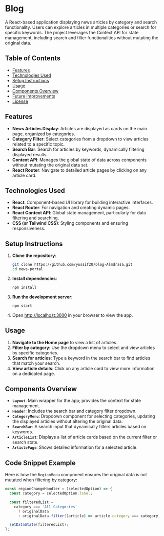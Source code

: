 # Blog

A React-based application displaying news articles by category and search functionality. Users can explore articles in multiple categories or search for specific keywords. The project leverages the Context API for state management, including search and filter functionalities without mutating the original data.

## Table of Contents

- [Features](#features)
- [Technologies Used](#technologies-used)
- [Setup Instructions](#setup-instructions)
- [Usage](#usage)
- [Components Overview](#components-overview)
- [Future Improvements](#future-improvements)
- [License](#license)

## Features

- **News Articles Display**: Articles are displayed as cards on the main page, organized by categories.
- **Category Filter**: Select categories from a dropdown to view articles related to a specific topic.
- **Search Bar**: Search for articles by keywords, dynamically filtering displayed results.
- **Context API**: Manages the global state of data across components without mutating the original data set.
- **React Router**: Navigate to detailed article pages by clicking on any article card.

## Technologies Used

- **React**: Component-based UI library for building interactive interfaces.
- **React Router**: For navigation and creating dynamic pages.
- **React Context API**: Global state management, particularly for data filtering and searching.
- **CSS (or Tailwind CSS)**: Styling components and ensuring responsiveness.

## Setup Instructions

1. **Clone the repository**:

   ```bash
   git clone https://github.com/yussif20/blog-Almdrasa.git
   cd news-portal
   ```

2. **Install dependencies**:

   ```bash
   npm install
   ```

3. **Run the development server**:

   ```bash
   npm start
   ```

4. Open [http://localhost:3000](http://localhost:3000) in your browser to view the app.

## Usage

1. **Navigate to the Home page** to view a list of articles.
2. **Filter by category**: Use the dropdown menu to select and view articles by specific categories.
3. **Search for articles**: Type a keyword in the search bar to find articles that match your search.
4. **View article details**: Click on any article card to view more information on a dedicated page.

## Components Overview

- **`Layout`**: Main wrapper for the app; provides the context for state management.
- **`Header`**: Includes the search bar and category filter dropdown.
- **`CategoryMenu`**: Dropdown component for selecting categories, updating the displayed articles without altering the original data.
- **`SearchBar`**: A search input that dynamically filters articles based on keywords.
- **`ArticleList`**: Displays a list of article cards based on the current filter or search state.
- **`ArticlePage`**: Shows detailed information for a selected article.

## Code Snippet Example

Here is how the `RegionMenu` component ensures the original data is not mutated when filtering by category:

```javascript
const regionChangeHandler = (selectedOption) => {
  const category = selectedOption.label;

  const filteredList =
    category === 'All Categories'
      ? originalData
      : originalData.filter((article) => article.category === category);

  setDataState(filteredList);
};
```
